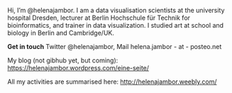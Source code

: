 Hi, I’m @helenajambor. I am a data visualisation scientists at the university hospital Dresden, lecturer at Berlin Hochschule für Technik for bioinformatics, and trainer in data visualization. 
I studied art at school and biology in Berlin and Cambridge/UK.  



**Get in touch** Twitter @helenajambor, Mail helena.jambor - at - posteo.net 

My blog (not gibhub yet, but coming): 
https://helenajambor.wordpress.com/eine-seite/

All my activities are summarised here: 
http://helenajambor.weebly.com/

<!---
helenajambor/helenajambor is a ✨ special ✨ repository because its `README.md` (this file) appears on your GitHub profile.
You can click the Preview link to take a look at your changes.
--->

